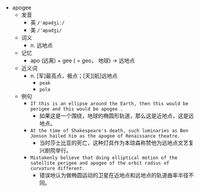 - apogee
  - 发音
    - 英 `/'æpədʒiː/`
    - 美 `/'æpədʒi/`
  - 词义
    - n. 远地点
  - 记忆
    - apo (远离) + gee ( = geo， 地球) → 远地点
  - 近义词
    - n. [军]最高点，极点；[天][航]远地点
      - `peak`
      - `pole`
  - 例句
    - `If this is an ellipse around the Earth, then this would be perigee and this would be apogee .`
      - 如果这是一个围绕，地球的椭圆形轨道，那么这是近地点，这是远地点。
    - `At the time of Shakespeare's death, such luminaries as Ben Jonson hailed him as the apogee of Renaissance theatre.`
      - 当时莎士比亚的死亡，这种灯具作为本琼森称赞他为远地点文艺复兴剧院举行。
    - `Mistakenly believe that doing elliptical motion of the satellite perigee and apogee of the orbit radius of curvature different.`
      - 错误地认为做椭圆运动的卫星在近地点和远地点的轨道曲率半径不同。

